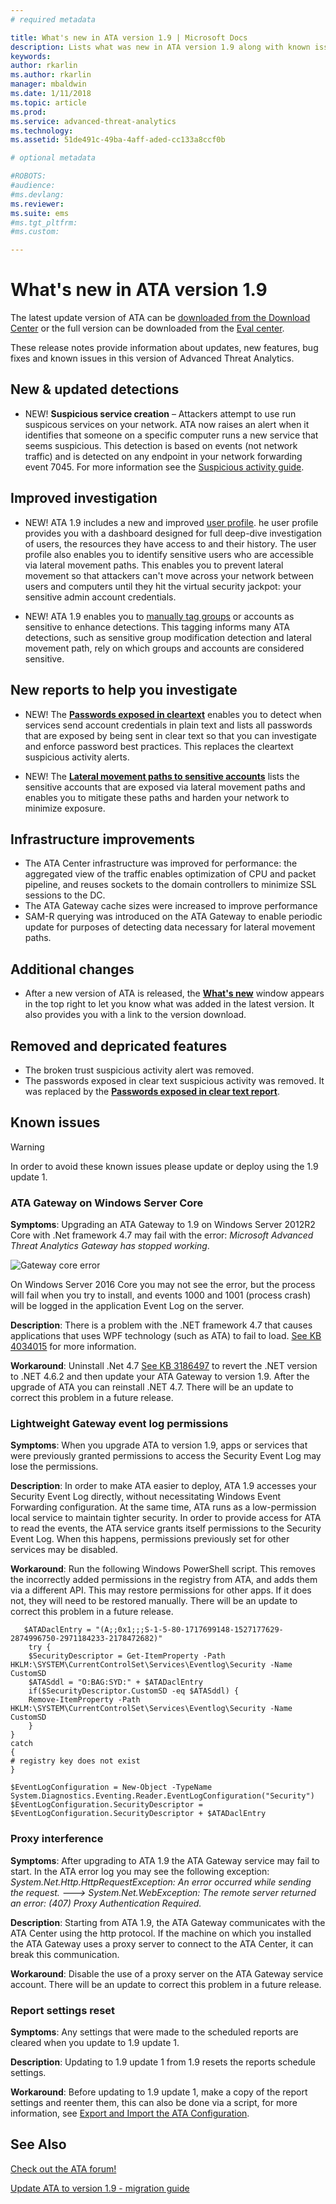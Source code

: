 ```yaml
---
# required metadata

title: What's new in ATA version 1.9 | Microsoft Docs
description: Lists what was new in ATA version 1.9 along with known issues
keywords:
author: rkarlin
ms.author: rkarlin
manager: mbaldwin
ms.date: 1/11/2018
ms.topic: article
ms.prod:
ms.service: advanced-threat-analytics
ms.technology:
ms.assetid: 51de491c-49ba-4aff-aded-cc133a8ccf0b

# optional metadata

#ROBOTS:
#audience:
#ms.devlang:
ms.reviewer: 
ms.suite: ems
#ms.tgt_pltfrm:
#ms.custom:

---
```


# What's new in ATA version 1.9

The latest update version of ATA can be [downloaded from the Download Center](https://www.microsoft.com/download/details.aspx?id=55536)  or the full version can be downloaded from the [Eval center](http://www.microsoft.com/evalcenter/evaluate-microsoft-advanced-threat-analytics).

These release notes provide information about updates, new features, bug fixes and known issues in this version of Advanced Threat Analytics.



## New & updated detections

- NEW! **Suspicious service creation** – Attackers attempt to use run suspicous services on your network. ATA now raises an alert when it identifies that someone on a specific computer runs a new service that seems suspicious. This detection is based on events (not network traffic) and is detected on any endpoint in your network forwarding event 7045. For more information see the [Suspicious activity guide](suspicious-activity-guide.md).


## Improved investigation

- NEW! ATA 1.9 includes a new and improved [user profile](user-profiles.md). he user profile provides you with a dashboard designed for full deep-dive investigation of users, the resources they have access to and their history. The user profile also enables you to identify sensitive users who are accessible via lateral movement paths. This enables you to prevent lateral movement so that attackers can't move across your network between users and computers until they hit the virtual security jackpot: your sensitive admin account credentials.

-	NEW! ATA 1.9 enables you to [manually tag groups](tag-sensitive-accounts.md) or accounts as sensitive to enhance detections. This tagging informs many ATA detections, such as sensitive group modification detection and lateral movement path, rely on which groups and accounts are considered sensitive.

## New reports to help you investigate 

-	NEW! The [**Passwords exposed in cleartext**](reports.md) enables you to detect when services send account credentials in plain text and lists all passwords that are exposed by being sent in clear text so that you can investigate and enforce password best practices. This replaces the cleartext suspicious activity alerts.

-  NEW! The [**Lateral movement paths to sensitive accounts**](reports.md) lists the sensitive accounts that are exposed via lateral movement paths and enables you to mitigate these paths and harden your network to minimize exposure. 


## Infrastructure improvements

- The ATA Center infrastructure was improved for performance: the aggregated view of the traffic enables optimization of CPU and packet pipeline, and reuses sockets to the domain controllers to minimize SSL sessions to the DC. 
- The ATA Gateway cache sizes were increased to improve performance
- SAM-R querying was introduced on the ATA Gateway to enable periodic update for purposes of detecting data necessary for lateral movement paths.


## Additional changes

- After a new version of ATA is released, the [**What's new**](working-with-ata-console.md) window appears in the top right to let you know what was added in the latest version. It also provides you with a link to the version download.


## Removed and depricated features

- The broken trust suspicious activity alert was removed.
- The passwords exposed in clear text suspicious activity was removed. It was replaced by the [**Passwords exposed in clear text report**](reports.md).

## Known issues

> [!WARNING]
> In order to avoid these known issues please update or deploy using the 1.9 update 1.

### ATA Gateway on Windows Server Core

**Symptoms**: Upgrading an ATA Gateway to 1.9 on Windows Server 2012R2 Core with .Net framework 4.7 may fail with the error: *Microsoft Advanced Threat Analytics Gateway has stopped working*. 

![Gateway core error](./media/gateway-core-error.png)

On Windows Server 2016 Core you may not see the error, but the process will fail when you try to install, and events 1000 and 1001 (process crash) will be logged in the application Event Log on the server.

**Description**: There is a problem with the .NET framework 4.7 that causes applications that uses WPF technology (such as ATA) to fail to load. [See KB 4034015](https://support.microsoft.com/help/4034015/wpf-window-can-t-be-loaded-after-you-install-the-net-framework-4-7-on) for more information. 

**Workaround**: Uninstall .Net 4.7 [See KB 3186497](https://support.microsoft.com/help/3186497/the-net-framework-4-7-offline-installer-for-windows) to revert the .NET version to .NET 4.6.2 and then update your ATA Gateway to version 1.9. After the upgrade of ATA you can reinstall .NET 4.7.  There will be an update to correct this problem in a future release.

### Lightweight Gateway event log permissions

**Symptoms**: When you upgrade ATA to version 1.9, apps or services that were previously granted permissions to access the Security Event Log may lose the permissions. 

**Description**: In order to make ATA easier to deploy, ATA 1.9 accesses your Security Event Log directly, without necessitating Windows Event Forwarding configuration. At the same time, ATA runs as a low-permission local service to maintain tighter security. In order to provide access for ATA to read the events, the ATA service grants itself permissions to the Security Event Log. When this happens, permissions previously set for other services may be disabled.

**Workaround**: Run the following Windows PowerShell script. This removes the incorrectly added permissions in the registry from ATA, and adds them via a different API. This may restore permissions for other apps. If it does not, they will need to be restored manually. There will be an update to correct this problem in a future release. 

       $ATADaclEntry = "(A;;0x1;;;S-1-5-80-1717699148-1527177629-2874996750-2971184233-2178472682)"
        try {
	    $SecurityDescriptor = Get-ItemProperty -Path HKLM:\SYSTEM\CurrentControlSet\Services\Eventlog\Security -Name CustomSD
	    $ATASddl = "O:BAG:SYD:" + $ATADaclEntry 
	    if($SecurityDescriptor.CustomSD -eq $ATASddl) {
		Remove-ItemProperty -Path HKLM:\SYSTEM\CurrentControlSet\Services\Eventlog\Security -Name CustomSD
	    }
    }
    catch
    {
    # registry key does not exist
    }

    $EventLogConfiguration = New-Object -TypeName System.Diagnostics.Eventing.Reader.EventLogConfiguration("Security")
    $EventLogConfiguration.SecurityDescriptor = $EventLogConfiguration.SecurityDescriptor + $ATADaclEntry

### Proxy interference

**Symptoms**: After upgrading to ATA 1.9 the ATA Gateway service may fail to start. In the ATA error log you may see the following exception:
*System.Net.Http.HttpRequestException: An error occurred while sending the request. ---> System.Net.WebException: The remote server returned an error: (407) Proxy Authentication Required.*

**Description**: Starting from ATA 1.9, the ATA Gateway communicates with the ATA Center using the http protocol. If the machine on which you installed the ATA Gateway uses a proxy server to connect to the ATA Center, it can break this communication. 

**Workaround**: Disable the use of a proxy server on the ATA Gateway service account. There will be an update to correct this problem in a future release.

### Report settings reset

**Symptoms**: Any settings that were made to the scheduled reports are cleared when you update to 1.9 update 1.

**Description**: Updating to 1.9 update 1 from 1.9 resets the reports schedule settings.

**Workaround**: Before updating to 1.9 update 1, make a copy of the report settings and reenter them, this can also be done via a script, for more information, see [Export and Import the ATA Configuration](ata-configuration-file.md).


## See Also
[Check out the ATA forum!](https://social.technet.microsoft.com/Forums/security/home?forum=mata)

[Update ATA to version 1.9 - migration guide](ata-update-1.9-migration-guide.md)

